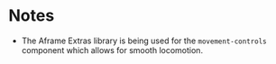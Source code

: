 # Notes

- The Aframe Extras library is being used for the `movement-controls` component which allows for smooth locomotion.